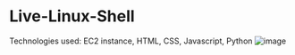 # Live-Linux-Shell
Technologies used: EC2 instance, HTML, CSS, Javascript, Python
![image](https://github.com/user-attachments/assets/5bccda05-de0f-4f72-b68a-9f866fcc1c2f)


